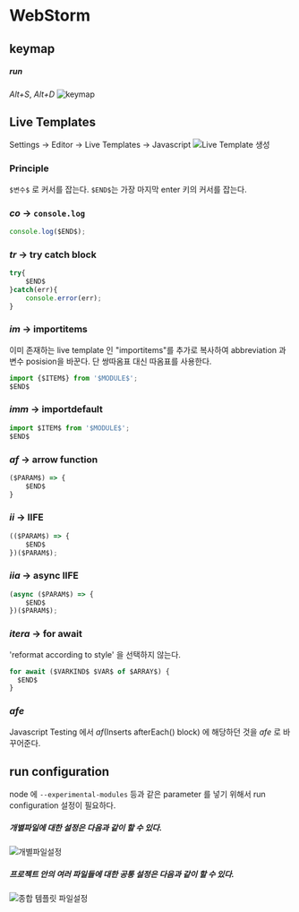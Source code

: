 # WebStorm

## keymap
##### run
*Alt+S*, *Alt+D*
![keymap](./image/3.png)

## Live Templates
Settings -> Editor -> Live Templates -> Javascript
![Live Template 생성](./image/4.png)

### Principle
`$변수$` 로 커서를 잡는다. `$END$`는 가장 마지막 enter 키의 커서를 잡는다.

### *co* -> `console.log`
```js
console.log($END$);
```

### *tr* -> try catch block
```js
try{
    $END$
}catch(err){
    console.error(err);
}
```

### *im* -> importitems
이미 존재하는 live template 인 "importitems"를 추가로 복사하여 abbreviation 과 변수 posision을 바꾼다. 단 쌍따옴표 대신 따옴표를 사용한다.
```js
import {$ITEM$} from '$MODULE$';
$END$
```

### *imm* -> importdefault
```js
import $ITEM$ from '$MODULE$';
$END$
```

### *af* -> arrow function
```js
($PARAM$) => {
    $END$
}
```

### *ii* -> IIFE
```js
(($PARAM$) => {
    $END$
})($PARAM$);
```

### *iia* -> async IIFE
```js
(async ($PARAM$) => {
    $END$
})($PARAM$);
```

### *itera* -> for await
'reformat according to style' 을 선택하지 않는다.
```js
for await ($VARKIND$ $VAR$ of $ARRAY$) {
  $END$
}
```

### *afe*
Javascript Testing 에서 *af*(Inserts afterEach() block) 에 해당하던 것을 *afe* 로 바꾸어준다.

## run configuration
node 에 `--experimental-modules` 등과 같은 parameter 를 넣기 위해서 run configuration 설정이 필요하다.

##### 개별파일에 대한 설정은 다음과 같이 할 수 있다.
![개별파일설정](./image/1.png)

##### 프로젝트 안의 여러 파일들에 대한 공통 설정은 다음과 같이 할 수 있다.
![종합 템플릿 파일설정](./image/2.png)


